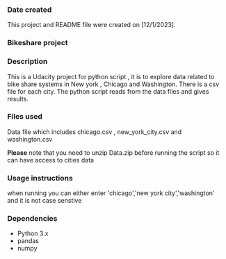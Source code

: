### Date created
This project and README file were created on [12/1/2023].

### Bikeshare project

### Description
This is a Udacity project for python script , it is to explore data related to bike share systems in New york , Chicago and Washington. There is a csv file for each city. The python script reads from the data files and gives results.

### Files used
Data file which includes chicago.csv , new_york_city.csv and washington.csv

**Please** note that you need to unzip Data.zip before running the script so it can have access to cities data

### Usage instructions ###
when running you can either enter 'chicago','new york city','washington' and it is not case senstive

### Dependencies
- Python 3.x
- pandas
- numpy

